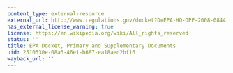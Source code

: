 ```yaml
---
content_type: external-resource
external_url: http://www.regulations.gov/docket?D=EPA-HQ-OPP-2008-0844
has_external_license_warning: true
license: https://en.wikipedia.org/wiki/All_rights_reserved
status: ''
title: EPA Docket, Primary and Supplementary Documents
uid: 2510530e-08a6-46e1-b687-ea18aed2bf16
wayback_url: ''
---
```


